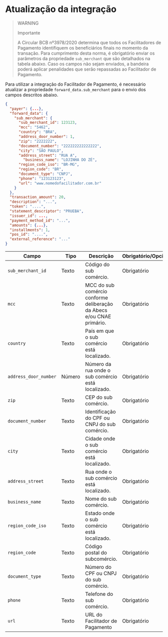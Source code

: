 # Atualização da integração

> WARNING
>
> Importante
>
> A Circular BCB nº3978/2020 determina que todos os Facilitadores de Pagamento identifiquem os beneficiários finais no momento da transação. Para cumprimento desta norma, é obrigatório enviar os parâmetros da propriedade `sub_merchant` que são detalhados na tabela abaixo. Caso os campos não sejam enviados, a bandeira poderá aplicar penalidades que serão repassadas ao Facilitador de Pagamento.

Para utilizar a integração do Facilitador de Pagamento, é necessário atualizar a propriedade `forward_data.sub_merchant` para o envio dos campos descritos abaixo.

```json
{
  "payer": {...},
  "forward_data": {
    "sub_merchant": {
      "sub_merchant_id": 123123,
      "mcc": "5462",
      "country": "BRA",
      "address_door_number": 1,
      "zip": "2222222",
      "document_number": "222222222222222",
      "city": "SÃO PAULO",
      "address_street": "RUA A",
	    "business_name": "LOJINHA DO ZÉ",
      "region_code_iso": "BR-MG",
      "region_code": "BR",
      "document_type": "CNPJ",
      "phone": "123123123",
      "url": "www.nomedofacilitador.com.br"
    }
  },
  "transaction_amount": 20,
  "description": "...",
  "token": "....",
  "statement_descriptor": "PRUEBA",
  "issuer_id": ...,
  "payment_method_id": "...",
  "amounts": {...},
  "installments": 1,
  "pos_id": "....",
  "external_reference": "..."
}
```

| Campo | Tipo | Descrição | Obrigatório/Opcional | Exemplo |
|---|---|---|---|---|
| `sub_merchant_id` | Texto | Código do sub comércio. | Obrigatório | 123123 |
| `mcc` | Texto | MCC do sub comércio conforme deliberação da Abecs e/ou CNAE primário. | Obrigatório | 5462 |
| `country` | Texto | País em que o sub comércio está localizado. | Obrigatório | BRA |
| `address_door_number` | Número | Número da rua onde o sub comércio está localizado. | Obrigatório | 1 |
| `zip` | Texto | CEP do sub comércio. | Obrigatório | 2222222 |
| `document_number` | Texto | Identificação do CPF ou CNPJ do sub comércio. | Obrigatório | 222222222222222 |
| `city` | Texto | Cidade onde o sub comércio está localizado. | Obrigatório | SÃO PAULO |
| `address_street` | Texto | Rua onde o sub comércio está localizado. | Obrigatório | RUA A |
| `business_name` | Texto | Nome do sub comércio. | Obrigatório | LOJINHA DO ZÉ |
| `region_code_iso` | Texto | Estado onde o sub comércio está localizado. | Obrigatório | BR-MG |
| `region_code` | Texto | Código postal do subcomércio. | Obrigatório | BR |
| `document_type` | Texto | Número do CPF ou CNPJ do sub comércio. | Obrigatório | CNPJ |
| `phone` | Texto | Telefone do sub comércio. | Obrigatório | 123123123 |
| `url` | Texto | URL do Facilitador de Pagamento | Obrigatório | www.nomedofacilitador.com.br |